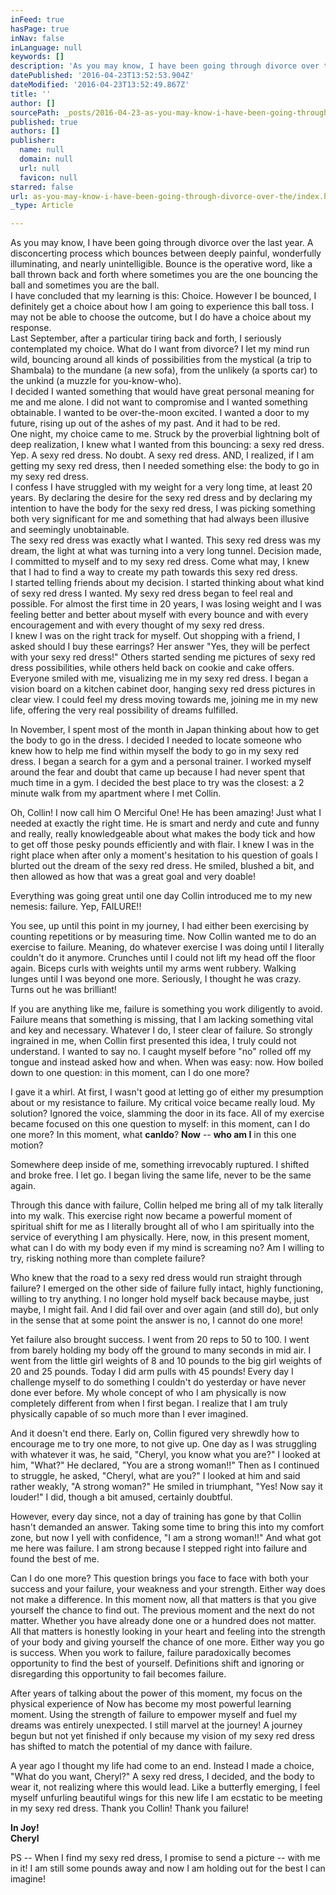 ```yaml
---
inFeed: true
hasPage: true
inNav: false
inLanguage: null
keywords: []
description: 'As you may know, I have been going through divorce over the last year. A disconcerting process which bounces between deeply painful, wonderfully illuminating, and nearly unintelligible. Bounce is the operative word, like a ball thrown back and forth where sometimes you are the one bouncing the ball and sometimes you are the ball. I have concluded that my learning is this: Choice. However I be bounced, I definitely get a choice about how I am going to experience this ball toss. I may not be able to choose the outcome, but I do have a choice about my response. Last September, after a particular tiring back and forth, I seriously contemplated my choice. What do I want from divorce? I let my mind run wild, bouncing around all kinds of possibilities from the mystical (a trip to Shambala) to the mundane (a new sofa), from the unlikely (a sports car) to the unkind (a muzzle for you-know-who). I decided I wanted something that would have great personal meaning for me and me alone. I did not want to compromise and I wanted something obtainable. I wanted to be over-the-moon excited. I wanted a door to my future, rising up out of the ashes of my past. And it had to be red. One night, my choice came to me. Struck by the proverbial lightning bolt of deep realization, I knew what I wanted from this bouncing: a sexy red dress. Yep. A sexy red dress. No doubt. A sexy red dress. AND, I realized, if I am getting my sexy red dress, then I needed something else: the body to go in my sexy red dress. I confess I have struggled with my weight for a very long time, at least 20 years. By declaring the desire for the sexy red dress and by declaring my intention to have the body for the sexy red dress, I was picking something both very significant for me and something that had always been illusive and seemingly unobtainable. The sexy red dress was exactly what I wanted. This sexy red dress was my dream, the light at what was turning into a very long tunnel. Decision made, I committed to myself and to my sexy red dress. Come what may, I knew that I had to find a way to create my path towards this sexy red dress. I started telling friends about my decision. I started thinking about what kind of sexy red dress I wanted. My sexy red dress began to feel real and possible. For almost the first time in 20 years, I was losing weight and I was feeling better and better about myself with every bounce and with every encouragement and with every thought of my sexy red dress. I knew I was on the right track for myself. Out shopping with a friend, I asked should I buy these earrings? Her answer "Yes, they will be perfect with your sexy red dress!" Others started sending me pictures of sexy red dress possibilities, while others held back on cookie and cake offers. Everyone smiled with me, visualizing me in my sexy red dress. I began a vision board on a kitchen cabinet door, hanging sexy red dress pictures in clear view. I could feel my dress moving towards me, joining me in my new life, offering the very real possibility of dreams fulfilled.'
datePublished: '2016-04-23T13:52:53.904Z'
dateModified: '2016-04-23T13:52:49.867Z'
title: ''
author: []
sourcePath: _posts/2016-04-23-as-you-may-know-i-have-been-going-through-divorce-over-the.md
published: true
authors: []
publisher:
  name: null
  domain: null
  url: null
  favicon: null
starred: false
url: as-you-may-know-i-have-been-going-through-divorce-over-the/index.html
_type: Article

---
```

As you may know, I have been going through divorce over the last year. A disconcerting process which bounces between deeply painful, wonderfully illuminating, and nearly unintelligible. Bounce is the operative word, like a ball thrown back and forth where sometimes you are the one bouncing the ball and sometimes you are the ball.  
I have concluded that my learning is this: Choice. However I be bounced, I definitely get a choice about how I am going to experience this ball toss. I may not be able to choose the outcome, but I do have a choice about my response.  
Last September, after a particular tiring back and forth, I seriously contemplated my choice. What do I want from divorce? I let my mind run wild, bouncing around all kinds of possibilities from the mystical (a trip to Shambala) to the mundane (a new sofa), from the unlikely (a sports car) to the unkind (a muzzle for you-know-who).  
I decided I wanted something that would have great personal meaning for me and me alone. I did not want to compromise and I wanted something obtainable. I wanted to be over-the-moon excited. I wanted a door to my future, rising up out of the ashes of my past. And it had to be red.  
One night, my choice came to me. Struck by the proverbial lightning bolt of deep realization, I knew what I wanted from this bouncing: a sexy red dress. Yep. A sexy red dress. No doubt. A sexy red dress. AND, I realized, if I am getting my sexy red dress, then I needed something else: the body to go in my sexy red dress.  
I confess I have struggled with my weight for a very long time, at least 20 years. By declaring the desire for the sexy red dress and by declaring my intention to have the body for the sexy red dress, I was picking something both very significant for me and something that had always been illusive and seemingly unobtainable.  
The sexy red dress was exactly what I wanted. This sexy red dress was my dream, the light at what was turning into a very long tunnel. Decision made, I committed to myself and to my sexy red dress. Come what may, I knew that I had to find a way to create my path towards this sexy red dress.  
I started telling friends about my decision. I started thinking about what kind of sexy red dress I wanted. My sexy red dress began to feel real and possible. For almost the first time in 20 years, I was losing weight and I was feeling better and better about myself with every bounce and with every encouragement and with every thought of my sexy red dress.  
I knew I was on the right track for myself. Out shopping with a friend, I asked should I buy these earrings? Her answer "Yes, they will be perfect with your sexy red dress!" Others started sending me pictures of sexy red dress possibilities, while others held back on cookie and cake offers. Everyone smiled with me, visualizing me in my sexy red dress. I began a vision board on a kitchen cabinet door, hanging sexy red dress pictures in clear view. I could feel my dress moving towards me, joining me in my new life, offering the very real possibility of dreams fulfilled.

In November, I spent most of the month in Japan thinking about how to get the body to go in the dress. I decided I needed to locate someone who knew how to help me find within myself the body to go in my sexy red dress. I began a search for a gym and a personal trainer. I worked myself around the fear and doubt that came up because I had never spent that much time in a gym. I decided the best place to try was the closest: a 2 minute walk from my apartment where I met Collin.

Oh, Collin! I now call him O Merciful One! He has been amazing! Just what I needed at exactly the right time. He is smart and nerdy and cute and funny and really, really knowledgeable about what makes the body tick and how to get off those pesky pounds efficiently and with flair. I knew I was in the right place when after only a moment's hesitation to his question of goals I blurted out the dream of the sexy red dress. He smiled, blushed a bit, and then allowed as how that was a great goal and very doable!

Everything was going great until one day Collin introduced me to my new nemesis: failure. Yep, FAILURE!!

You see, up until this point in my journey, I had either been exercising by counting repetitions or by measuring time. Now Collin wanted me to do an exercise to failure. Meaning, do whatever exercise I was doing until I literally couldn't do it anymore. Crunches until I could not lift my head off the floor again. Biceps curls with weights until my arms went rubbery. Walking lunges until I was beyond one more. Seriously, I thought he was crazy. Turns out he was brilliant! 

If you are anything like me, failure is something you work diligently to avoid. Failure means that something is missing, that I am lacking something vital and key and necessary. Whatever I do, I steer clear of failure. So strongly ingrained in me, when Collin first presented this idea, I truly could not understand. I wanted to say no. I caught myself before "no" rolled off my tongue and instead asked how and when. When was easy: now. How boiled down to one question: in this moment, can I do one more?

I gave it a whirl. At first, I wasn't good at letting go of either my presumption about or my resistance to failure. My critical voice became really loud. My solution? Ignored the voice, slamming the door in its face. All of my exercise became focused on this one question to myself: in this moment, can I do one more? In this moment, what **can****I****do**? **Now** -- **who am I** in this one motion?

Somewhere deep inside of me, something irrevocably ruptured. I shifted and broke free. I let go. I began living the same life, never to be the same again. 

Through this dance with failure, Collin helped me bring all of my talk literally into my walk. This exercise right now became a powerful moment of spiritual shift for me as I literally brought all of who I am spiritually into the service of everything I am physically. Here, now, in this present moment, what can I do with my body even if my mind is screaming no? Am I willing to try, risking nothing more than complete failure? 

Who knew that the road to a sexy red dress would run straight through failure? I emerged on the other side of failure fully intact, highly functioning, willing to try anything. I no longer hold myself back because maybe, just maybe, I might fail. And I did fail over and over again (and still do), but only in the sense that at some point the answer is no, I cannot do one more!

Yet failure also brought success. I went from 20 reps to 50 to 100\. I went from barely holding my body off the ground to many seconds in mid air. I went from the little girl weights of 8 and 10 pounds to the big girl weights of 20 and 25 pounds. Today I did arm pulls with 45 pounds! Every day I challenge myself to do something I couldn't do yesterday or have never done ever before. My whole concept of who I am physically is now completely different from when I first began. I realize that I am truly physically capable of so much more than I ever imagined. 

And it doesn't end there. Early on, Collin figured very shrewdly how to encourage me to try one more, to not give up. One day as I was struggling with whatever it was, he said, "Cheryl, you know what you are?" I looked at him, "What?" He declared, "You are a strong woman!!" Then as I continued to struggle, he asked, "Cheryl, what are you?" I looked at him and said rather weakly, "A strong woman?" He smiled in triumphant, "Yes! Now say it louder!" I did, though a bit amused, certainly doubtful.

However, every day since, not a day of training has gone by that Collin hasn't demanded an answer. Taking some time to bring this into my comfort zone, but now I yell with confidence, "I am a strong woman!!" And what got me here was failure. I am strong because I stepped right into failure and found the best of me. 

Can I do one more? This question brings you face to face with both your success and your failure, your weakness and your strength. Either way does not make a difference. In this moment now, all that matters is that you give yourself the chance to find out. The previous moment and the next do not matter. Whether you have already done one or a hundred does not matter. All that matters is honestly looking in your heart and feeling into the strength of your body and giving yourself the chance of one more. Either way you go is success. When you work to failure, failure paradoxically becomes opportunity to find the best of yourself. Definitions shift and ignoring or disregarding this opportunity to fail becomes failure.

After years of talking about the power of this moment, my focus on the physical experience of Now has become my most powerful learning moment. Using the strength of failure to empower myself and fuel my dreams was entirely unexpected. I still marvel at the journey! A journey begun but not yet finished if only because my vision of my sexy red dress has shifted to match the potential of my dance with failure.

A year ago I thought my life had come to an end. Instead I made a choice, "What do you want, Cheryl?" A sexy red dress, I decided, and the body to wear it, not realizing where this would lead. Like a butterfly emerging, I feel myself unfurling beautiful wings for this new life I am ecstatic to be meeting in my sexy red dress. Thank you Collin! Thank you failure!

**In Joy!  
Cheryl**

PS -- When I find my sexy red dress, I promise to send a picture -- with me in it! I am still some pounds away and now I am holding out for the best I can imagine!